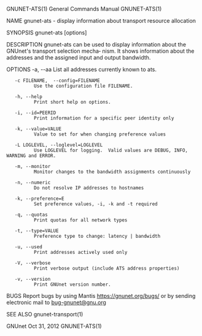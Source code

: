 GNUNET-ATS(1)                          General Commands Manual                          GNUNET-ATS(1)

NAME
       gnunet-ats - display information about transport resource allocation

SYNOPSIS
       gnunet-ats [options]

DESCRIPTION
       gnunet-ats  can  be  used to display information about the GNUnet's transport selection mecha‐
       nism. It shows information about the addresses and the assigned input and output bandwidth.

OPTIONS
       -a,  --aa
              List all addresses currently known to ats.

       -c FILENAME,  --config=FILENAME
              Use the configuration file FILENAME.

       -h, --help
              Print short help on options.

       -i, --id=PEERID
              Print information for a specific peer identity only

       -k, --value=VALUE
              Value to set for when changing preference values

       -L LOGLEVEL, --loglevel=LOGLEVEL
              Use LOGLEVEL for logging.  Valid values are DEBUG, INFO, WARNING and ERROR.

       -m, --monitor
              Monitor changes to the bandwidth assignments continuously

       -n, --numeric
              Do not resolve IP addresses to hostnames

       -k, --preference=E
              Set preference values, -i, -k and -t required

       -q, --quotas
              Print quotas for all network types

       -t, --type=VALUE
              Preference type to change: latency | bandwidth

       -u, --used
              Print addresses actively used only

       -V, --verbose
              Print verbose output (include ATS address properties)

       -v, --version
              Print GNUnet version number.

BUGS
       Report bugs by using Mantis  <https://gnunet.org/bugs/>  or  by  sending  electronic  mail  to
       <bug-gnunet@gnu.org>

SEE ALSO
       gnunet-transport(1)

GNUnet                                       Oct 31, 2012                               GNUNET-ATS(1)
